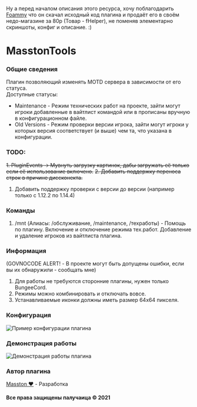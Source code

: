 Ну а перед началом описания этого ресурса, хочу поблагодарить [Foammy](https://vk.com/id592363392) что он скачал исходный код плагина и продаёт его в своём недо-магазине за 80р (Товар - fHelper), не поменяв элементарно скриншоты, конфиг и описание. :)

# MasstonTools

### Общие сведения 
Плагин позволяющий изменять MOTD сервера в зависимости от его статуса.  
Доступные статусы:  
- Maintenance - Режим технических работ на проекте, зайти могут игроки добавленные в вайтлист командой или в прописаны вручную в конфигурационном файле.
- Old Versions - Режим проверки версии игрока, зайти могут игроки у которых версия соответствует (и выше) чем та, что указана в конфигурации. 

### TODO:
~~1. PluginEvents -> Мувнуть загрузку картинок, дабы загружать её только если её использование включено.~~
~~2. Добавить поддержку переноса строк в причине диссконекта.~~
1. Добавить поддержку проверки с версии до версии (например только с 1.12.2 по 1.14.4)

### Команды
1. /mnt (Алиасы: /обслуживание, /maintenance, /техработы) - Помощь по плагину. Включение и отключение режима тех.работ. Добавление и удаление игроков из вайтлиста плагина.

### Информация
(GOVNOCODE ALERT! - В проекте могут быть допущены ошибки, если вы их обнаружили - сообщать мне)

1. Для работы не требуются сторонние плагины, нужен только BungeeCord.
2. Режимы можно комбинировать и отключать вовсе.
3. Устанавливаемые иконки должны иметь размер 64x64 пикселя.  

### Конфигурация
![Пример конфигурации плагина](https://mstn.me/images/configuration.png)

### Демонстрация работы
![Демонстрация работы плагина](https://mstn.me/images/example.jpg)

### Автор плагина
[Masston ❤](https://vk.com/masston) - Разработка

#### Все права защищены палучаица &copy; 2021
